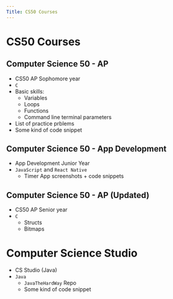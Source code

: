 ```yaml
---
Title: CS50 Courses
---
```


# CS50 Courses

## Computer Science 50 - AP

* CS50 AP Sophomore year
* `C`
* Basic skills:
   * Variables
   * Loops
   * Functions
   * Command line terminal parameters
* List of practice prblems
* Some kind of code snippet

## Computer Science 50 - App Development

* App Development Junior Year
* `JavaScript` and `React Native`
   * Timer App screenshots + code snippets

## Computer Science 50 - AP (Updated)

* CS50 AP Senior year
* `C`
    * Structs
    * Bitmaps

# Computer Science Studio

* CS Studio (Java)
* `Java`
   * `JavaTheHardWay` Repo
   * Some kind of code snippet